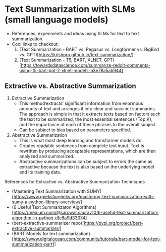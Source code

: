 # Text Summarization with SLMs (small language models)
* References, experiments and ideas using SLMs for text to text summarization.
* Cool links to checkout:
  1. (Text Summarization - BART vs. Pegasus vs. Longformer vs. BigBird vs. GPT)[https://krishpro.github.io/text-summarization/]
  2. (Text Summarization - T5, BART, XLNET, GPT)[https://towardsdatascience.com/summarize-reddit-comments-using-t5-bart-gpt-2-xlnet-models-a3e78a5ab944]


## Extractive vs. Abstractive Summarization
1. Extractive Summarization
   * This method‘extracts’ significant information from enormous amounts of text and arranges it into clear and succinct summaries. The approach is simple in that it extracts texts based on factors such the text to be summarized, the most essential sentences (Top K), and the importance of each of these phrases to the overall subject.
   * Can be subject to bias based on parameters specified.
2. Abstractive Summarization
   * This is what most deep learning and transformer models do.
   * Creates readable sentences from complete text input. Text is rewritten by producing acceptable representations, which are then analyzed and summarized.
   * Abstractive summarizations can be subject to errors the same as extractive because the text is also based on the underlying model and its training data.
  
References for Extractive vs. Abstractive Summarization Techniques
* (Mastering Text Summarization with SUMY)[https://www.geeksforgeeks.org/mastering-text-summarization-with-sumy-a-python-library-overview/]
* (6 Useful Text Summarizaton Algorithms)[https://medium.com/@sarowar.saurav10/6-useful-text-summarization-algorithm-in-python-dfc8a9d33074]
* (bert-extractive-summarizer repo)[https://pypi.org/project/bert-extractive-summarizer/]
* (BART Models for text summarization)[https://www.digitalocean.com/community/tutorials/bart-model-for-text-summarization-part1]
